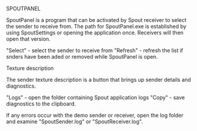 SPOUTPANEL

SpoutPanel is a program that can be activated by Spout receiver to select the sender to receive from. The path for SpoutPanel.exe is established by using SpoutSettings or opening the application once. Receivers will then open that version.

"Select" - select the sender to receive from
"Refresh" - refresh the list if snders have been aded or removed while SpoutPanel is open.

Texture description

The sender texture description is a button that brings up sender details and diagnostics.

"Logs" - open the folder containing Spout application logs
"Copy" - save diagnostics to the clipboard.

If any errors occur with the demo sender or receiver, open the log folder and examine "SpoutSender.log" or "SpoutReceiver.log".
